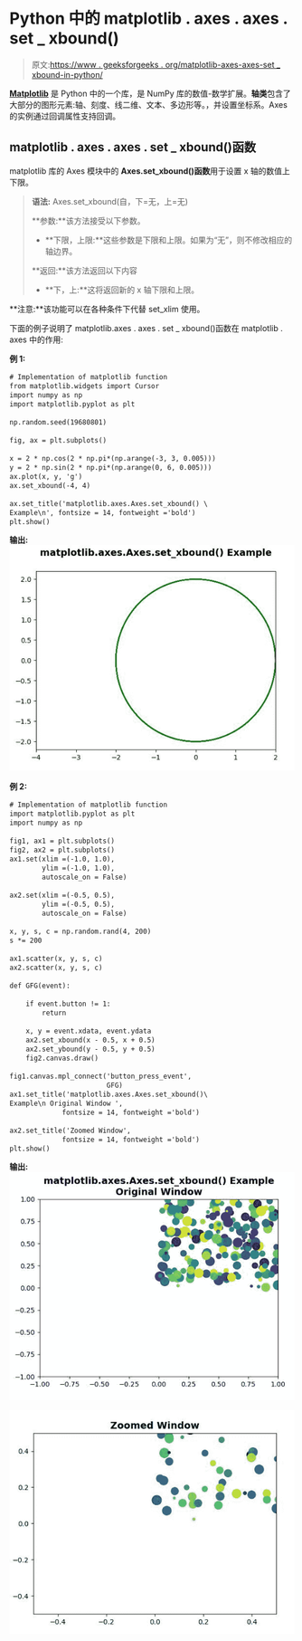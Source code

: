 # Python 中的 matplotlib . axes . axes . set _ xbound()

> 原文:[https://www . geeksforgeeks . org/matplotlib-axes-axes-set _ xbound-in-python/](https://www.geeksforgeeks.org/matplotlib-axes-axes-set_xbound-in-python/)

**[Matplotlib](https://www.geeksforgeeks.org/python-introduction-matplotlib/)** 是 Python 中的一个库，是 NumPy 库的数值-数学扩展。**轴类**包含了大部分的图形元素:轴、刻度、线二维、文本、多边形等。，并设置坐标系。Axes 的实例通过回调属性支持回调。

## matplotlib . axes . axes . set _ xbound()函数

matplotlib 库的 Axes 模块中的 **Axes.set_xbound()函数**用于设置 x 轴的数值上下限。

> **语法:** Axes.set_xbound(自，下=无，上=无)
> 
> **参数:**该方法接受以下参数。
> 
> *   **下限，上限:**这些参数是下限和上限。如果为“无”，则不修改相应的轴边界。
> 
> **返回:**该方法返回以下内容
> 
> *   **下，上:**这将返回新的 x 轴下限和上限。

**注意:**该功能可以在各种条件下代替 set_xlim 使用。

下面的例子说明了 matplotlib.axes . axes . set _ xbound()函数在 matplotlib . axes 中的作用:

**例 1:**

```
# Implementation of matplotlib function
from matplotlib.widgets import Cursor
import numpy as np
import matplotlib.pyplot as plt

np.random.seed(19680801)

fig, ax = plt.subplots()

x = 2 * np.cos(2 * np.pi*(np.arange(-3, 3, 0.005)))
y = 2 * np.sin(2 * np.pi*(np.arange(0, 6, 0.005)))
ax.plot(x, y, 'g')
ax.set_xbound(-4, 4)

ax.set_title('matplotlib.axes.Axes.set_xbound() \
Example\n', fontsize = 14, fontweight ='bold')
plt.show()
```

**输出:**
![](img/99e9adca7dd6e03452c0c4d675aee312.png)

**例 2:**

```
# Implementation of matplotlib function
import matplotlib.pyplot as plt
import numpy as np

fig1, ax1 = plt.subplots()
fig2, ax2 = plt.subplots()
ax1.set(xlim =(-1.0, 1.0), 
        ylim =(-1.0, 1.0), 
        autoscale_on = False)

ax2.set(xlim =(-0.5, 0.5), 
        ylim =(-0.5, 0.5), 
        autoscale_on = False)

x, y, s, c = np.random.rand(4, 200)
s *= 200

ax1.scatter(x, y, s, c)
ax2.scatter(x, y, s, c)

def GFG(event):

    if event.button != 1:
        return

    x, y = event.xdata, event.ydata
    ax2.set_xbound(x - 0.5, x + 0.5)
    ax2.set_ybound(y - 0.5, y + 0.5)
    fig2.canvas.draw()

fig1.canvas.mpl_connect('button_press_event',
                        GFG)   
ax1.set_title('matplotlib.axes.Axes.set_xbound()\
Example\n Original Window ',
             fontsize = 14, fontweight ='bold')

ax2.set_title('Zoomed Window',
             fontsize = 14, fontweight ='bold')
plt.show()
```

**输出:**
![](img/736d5962c6b58efd29f4761604b34448.png)

![](img/a4f17a89a9b927e814dcd4778c9125a8.png)